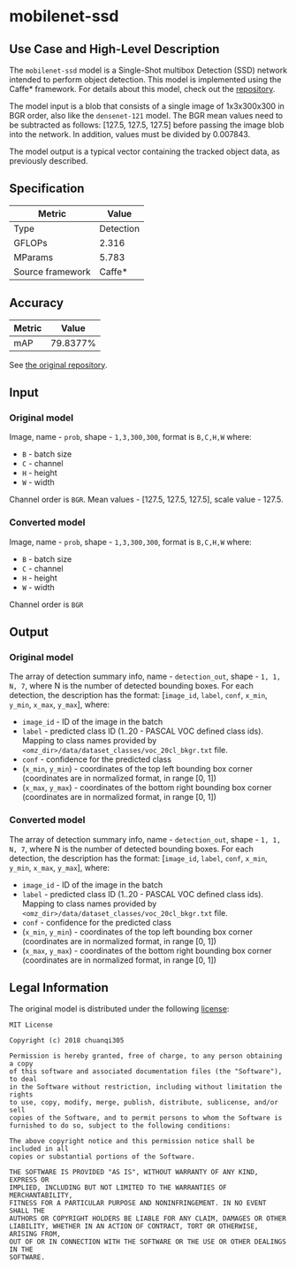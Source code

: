# mobilenet-ssd

## Use Case and High-Level Description

The `mobilenet-ssd` model is a Single-Shot multibox Detection (SSD) network intended to perform object detection. This model is implemented using the Caffe\* framework. For details about this model, check out the [repository](https://github.com/chuanqi305/MobileNet-SSD).

The model input is a blob that consists of a single image of 1x3x300x300 in BGR order, also like the `densenet-121` model. The BGR mean values need to be subtracted as follows: [127.5, 127.5, 127.5] before passing the image blob into the network. In addition, values must be divided by 0.007843.

The model output is a typical vector containing the tracked object data, as previously described.

## Specification

| Metric            | Value         |
|-------------------|---------------|
| Type              | Detection     |
| GFLOPs            | 2.316         |
| MParams           | 5.783         |
| Source framework  | Caffe\*         |

## Accuracy

| Metric | Value |
| ------ | ----- |
|  mAP | 79.8377% |

See [the original repository](https://github.com/chuanqi305/MobileNet-SSD).

## Input

### Original model

Image, name - `prob`,  shape - `1,3,300,300`, format is `B,C,H,W` where:

- `B` - batch size
- `C` - channel
- `H` - height
- `W` - width

Channel order is `BGR`.
Mean values - [127.5, 127.5, 127.5], scale value - 127.5.

### Converted model

Image, name - `prob`,  shape - `1,3,300,300`, format is `B,C,H,W` where:

- `B` - batch size
- `C` - channel
- `H` - height
- `W` - width

Channel order is `BGR`

## Output

### Original model

The array of detection summary info, name - `detection_out`,  shape - `1, 1, N, 7`, where N is the number of detected bounding boxes. For each detection, the description has the format:
[`image_id`, `label`, `conf`, `x_min`, `y_min`, `x_max`, `y_max`], where:

- `image_id` - ID of the image in the batch
- `label` - predicted class ID (1..20 - PASCAL VOC defined class ids). Mapping to class names provided by `<omz_dir>/data/dataset_classes/voc_20cl_bkgr.txt` file.
- `conf` - confidence for the predicted class
- (`x_min`, `y_min`) - coordinates of the top left bounding box corner (coordinates are in normalized format, in range [0, 1])
- (`x_max`, `y_max`) - coordinates of the bottom right bounding box corner  (coordinates are in normalized format, in range [0, 1])

### Converted model

The array of detection summary info, name - `detection_out`,  shape - `1, 1, N, 7`, where N is the number of detected bounding boxes. For each detection, the description has the format:
[`image_id`, `label`, `conf`, `x_min`, `y_min`, `x_max`, `y_max`], where:

- `image_id` - ID of the image in the batch
- `label` - predicted class ID (1..20 - PASCAL VOC defined class ids). Mapping to class names provided by `<omz_dir>/data/dataset_classes/voc_20cl_bkgr.txt` file.
- `conf` - confidence for the predicted class
- (`x_min`, `y_min`) - coordinates of the top left bounding box corner (coordinates are in normalized format, in range [0, 1])
- (`x_max`, `y_max`) - coordinates of the bottom right bounding box corner  (coordinates are in normalized format, in range [0, 1])

## Legal Information

The original model is distributed under the following
[license](https://raw.githubusercontent.com/chuanqi305/MobileNet-SSD/master/LICENSE):

```
MIT License

Copyright (c) 2018 chuanqi305

Permission is hereby granted, free of charge, to any person obtaining a copy
of this software and associated documentation files (the "Software"), to deal
in the Software without restriction, including without limitation the rights
to use, copy, modify, merge, publish, distribute, sublicense, and/or sell
copies of the Software, and to permit persons to whom the Software is
furnished to do so, subject to the following conditions:

The above copyright notice and this permission notice shall be included in all
copies or substantial portions of the Software.

THE SOFTWARE IS PROVIDED "AS IS", WITHOUT WARRANTY OF ANY KIND, EXPRESS OR
IMPLIED, INCLUDING BUT NOT LIMITED TO THE WARRANTIES OF MERCHANTABILITY,
FITNESS FOR A PARTICULAR PURPOSE AND NONINFRINGEMENT. IN NO EVENT SHALL THE
AUTHORS OR COPYRIGHT HOLDERS BE LIABLE FOR ANY CLAIM, DAMAGES OR OTHER
LIABILITY, WHETHER IN AN ACTION OF CONTRACT, TORT OR OTHERWISE, ARISING FROM,
OUT OF OR IN CONNECTION WITH THE SOFTWARE OR THE USE OR OTHER DEALINGS IN THE
SOFTWARE.
```
